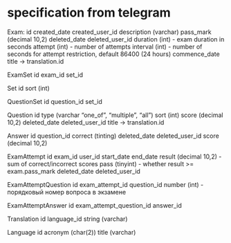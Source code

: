 # specification from telegram
Exam:
id
created_date
created_user_id
description (varchar)
pass_mark (decimal 10,2)
deleted_date
deleted_user_id
duration (int) - exam duration in seconds
attempt (int) - number of attempts
interval (int) - number of seconds for attempt restriction, default 86400 (24 hours)
commence_date
title -> translation.id

ExamSet
id
exam_id
set_id

Set
id
sort (int)

QuestionSet
id
question_id
set_id

Question
id
type (varchar “one_of”, “multiple”, “all”)
sort (int)
score (decimal 10,2)
deleted_date
deleted_user_id
title -> translation.id

Answer
id
question_id
correct (tinting)
deleted_date
deleted_user_id
score (decimal 10,2)

ExamAttempt
id
exam_id
user_id
start_date
end_date
result (decimal 10,2) - sum of correct/incorrect scores
pass (tinyint) - whether result >= exam.pass_mark
deleted_date
deleted_user_id

ExamAttemptQuestion
id
exam_attempt_id
question_id
number (int) - порядковый номер вопроса в экзамене

ExamAttemptAnswer
id
exam_attempt_question_id
answer_id


Translation
id
language_id
string (varchar)

Language
id
acronym (char(2))
title (varchar)